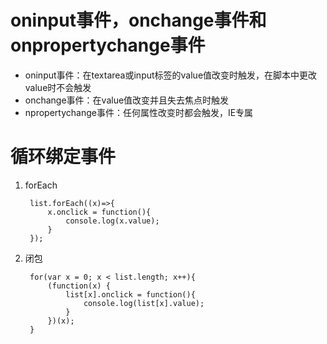 # oninput事件，onchange事件和onpropertychange事件

* oninput事件：在textarea或input标签的value值改变时触发，在脚本中更改value时不会触发
* onchange事件：在value值改变并且失去焦点时触发
* npropertychange事件：任何属性改变时都会触发，IE专属

# 循环绑定事件

1. forEach

        list.forEach((x)=>{
            x.onclick = function(){
                console.log(x.value);
            }
        });

2. 闭包

        for(var x = 0; x < list.length; x++){
            (function(x) {
                list[x].onclick = function(){
                    console.log(list[x].value);
                }
            })(x);
        }
